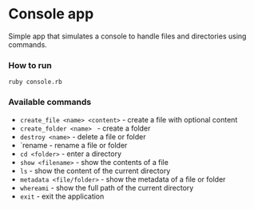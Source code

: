 # Console app

Simple app that simulates a console to handle files and directories using commands.

### How to run

`ruby console.rb`

### Available commands

- `create_file <name> <content>`    - create a file with optional content
- `create_folder <name> `           - create a folder
- `destroy <name>`                  - delete a file or folder
- `rename <name> <new name>         - rename a file or folder
- `cd <folder>`                     - enter a directory
- `show <filename>`                 - show the contents of a file
- `ls`                              - show the content of the current directory
- `metadata <file/folder>`          - show the metadata of a file or folder
- `whereami`                        - show the full path of the current directory
- `exit`                            - exit the application
